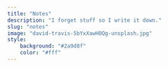 ```yaml
---
title: "Notes"
description: "I forget stuff so I write it down."
slug: "notes"
image: "david-travis-5bYxXawHOQg-unsplash.jpg"
style:
    background: "#2a9d8f"
    color: "#fff"
---
```

